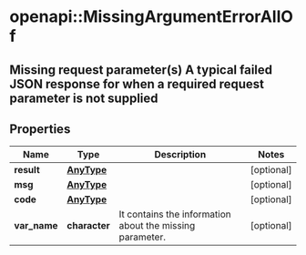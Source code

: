 # openapi::MissingArgumentErrorAllOf

## Missing request parameter(s)  A typical failed JSON response for when a required request parameter is not supplied 

## Properties
Name | Type | Description | Notes
------------ | ------------- | ------------- | -------------
**result** | [**AnyType**](.md) |  | [optional] 
**msg** | [**AnyType**](.md) |  | [optional] 
**code** | [**AnyType**](.md) |  | [optional] 
**var_name** | **character** | It contains the information about the missing parameter.  | [optional] 


